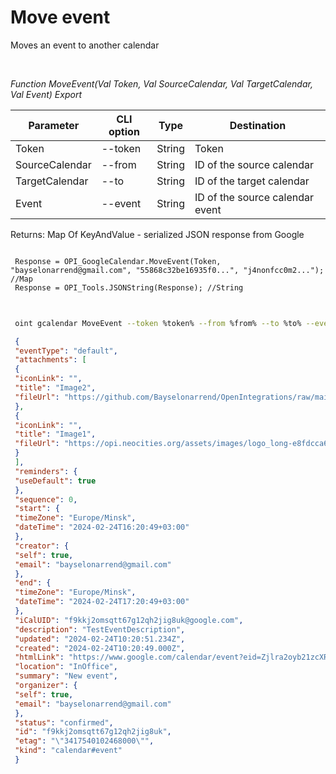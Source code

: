 ﻿---
sidebar_position: 5
---

# Move event
 Moves an event to another calendar




<br/>


*Function MoveEvent(Val Token, Val SourceCalendar, Val TargetCalendar, Val Event) Export*

 | Parameter | CLI option | Type | Destination |
 |-|-|-|-|
 | Token | --token | String | Token |
 | SourceCalendar | --from | String | ID of the source calendar |
 | TargetCalendar | --to | String | ID of the target calendar |
 | Event | --event | String | ID of the source calendar event |

 
 Returns: Map Of KeyAndValue - serialized JSON response from Google


```bsl title="Code example"
 
 Response = OPI_GoogleCalendar.MoveEvent(Token, "bayselonarrend@gmail.com", "55868c32be16935f0...", "j4nonfcc0m2..."); //Map
 Response = OPI_Tools.JSONString(Response); //String
 
```
	


```sh title="CLI command example"
 
 oint gcalendar MoveEvent --token %token% --from %from% --to %to% --event %event%

```

```json title="Result"
 {
 "eventType": "default",
 "attachments": [
 {
 "iconLink": "",
 "title": "Image2",
 "fileUrl": "https://github.com/Bayselonarrend/OpenIntegrations/raw/main/Media/logo.png?v1"
 },
 {
 "iconLink": "",
 "title": "Image1",
 "fileUrl": "https://opi.neocities.org/assets/images/logo_long-e8fdcca6ff8b32e679ea49a1ccdd3eac.png"
 }
 ],
 "reminders": {
 "useDefault": true
 },
 "sequence": 0,
 "start": {
 "timeZone": "Europe/Minsk",
 "dateTime": "2024-02-24T16:20:49+03:00"
 },
 "creator": {
 "self": true,
 "email": "bayselonarrend@gmail.com"
 },
 "end": {
 "timeZone": "Europe/Minsk",
 "dateTime": "2024-02-24T17:20:49+03:00"
 },
 "iCalUID": "f9kkj2omsqtt67g12qh2jig8uk@google.com",
 "description": "TestEventDescription",
 "updated": "2024-02-24T10:20:51.234Z",
 "created": "2024-02-24T10:20:49.000Z",
 "htmlLink": "https://www.google.com/calendar/event?eid=Zjlra2oyb21zcXR0NjdnMTJxaDJqaWc4dWsgYmF5c2Vsb25hcnJlbmRAbQ",
 "location": "InOffice",
 "summary": "New event",
 "organizer": {
 "self": true,
 "email": "bayselonarrend@gmail.com"
 },
 "status": "confirmed",
 "id": "f9kkj2omsqtt67g12qh2jig8uk",
 "etag": "\"3417540102468000\"",
 "kind": "calendar#event"
 }
```
